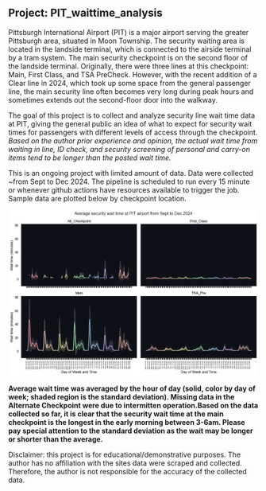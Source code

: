## Project: PIT_waittime_analysis

Pittsburgh International Airport (PIT) is a major airport serving the greater Pittsburgh area, situated in Moon Township. The security waiting area is located in the landside terminal, which is connected to the airside terminal by a tram system. The main security checkpoint is on the second floor of the landside terminal. Originally, there were three lines at this checkpoint: Main, First Class, and TSA PreCheck. However, with the recent addition of a Clear line in 2024, which took up some space from the general passenger line, the main security line often becomes very long during peak hours and sometimes extends out the second-floor door into the walkway.

The goal of this project is to collect and analyze security line wait time data at PIT, giving the general public an idea of what to expect for security wait times for passengers with different levels of access through the checkpoint. *Based on the author prior experience and opinion, the actual wait time from waiting in line, ID check, and security screening of personal and carry-on items tend to be longer than the posted wait time.*

This is an ongoing project with limited amount of data. Data were collected ~from Sept to Dec 2024. The pipeline is scheduled to run every 15 minute or whenever github actions have resources available to trigger the job. Sample data are plotted below by checkpoint location. 

![](wait_time_at_pit.png "Title")

**Average wait time was averaged by the hour of day (solid, color by day of week; shaded region is the standard deviation). Missing data in the Alternate Checkpoint were due to intermitten operation.Based on the data collected so far, it is clear that the security wait time at the main checkpoint is the longest in the early morning between 3-6am. Please pay special attention to the standard deviation as the wait may be longer or shorter than the average.**

Disclaimer: this project is for educational/demonstrative purposes. The author has no affiliation with the sites data were scraped and collected. Therefore, the author is not responsible for the accuracy of the collected data. 
